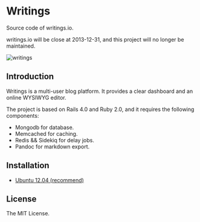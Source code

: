 # Writings

Source code of writings.io.

writings.io will be close at 2013-12-31, and this project will no longer be maintained.

![writings](https://raw.github.com/chloerei/writings/master/app/assets/images/writings-io-manager.png)

## Introduction

Writings is a multi-user blog platform. It provides a clear dashboard and an online WYSIWYG editor.

The project is based on Rails 4.0 and Ruby 2.0, and it requires the following components:

- Mongodb for database.
- Memcached for caching.
- Redis && Sidekiq for delay jobs.
- Pandoc for markdown export.

## Installation

- [Ubuntu 12.04 (recommend)](doc/INSTALL-ubuntu.md)

## License

The MIT License.

